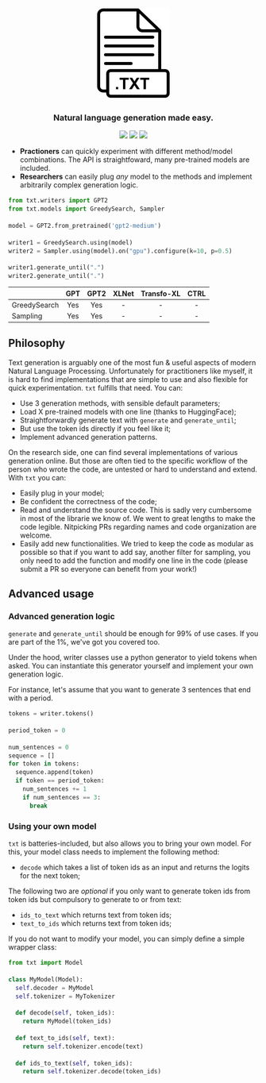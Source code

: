 <h1 align="center">
  <img src="https://raw.githubusercontent.com/rlouf/txt/master/docs/logo.png">
</h1>

<h3 align="center">
  Natural language generation made easy.
</h3>

<p align="center">
  <a href="https://github.com/rlouf/txt/actions?query=workflow%3Abuild"><img src="https://github.com/rlouf/txt/workflows/build/badge.svg?branch=master"></a>
  <a href="https://github.com/rlouf/txt/actions?query=workflow%3Alint"><img src="https://github.com/rlouf/txt/workflows/lint/badge.svg?branch=master"></a>
  <a href="https://github.com/psf/black"><img src="https://img.shields.io/badge/code%20style-black-000000.svg"></a>
</p>

- **Practioners** can quickly experiment with different method/model
  combinations. The API is straightfoward, many pre-trained models are included.
- **Researchers** can easily plug *any* model to the methods and implement
  arbitrarily complex generation logic.

```python
from txt.writers import GPT2
from txt.models import GreedySearch, Sampler

model = GPT2.from_pretrained('gpt2-medium')

writer1 = GreedySearch.using(model)
writer2 = Sampler.using(model).on("gpu").configure(k=10, p=0.5)

writer1.generate_until(".")
writer2.generate_until(".")
```

|              | GPT   | GPT2  | XLNet | Transfo-XL | CTRL  |
| :---         | :---: | :---: | :---: |  :---:     | :---: |
| GreedySearch | Yes   | Yes   | -     |  -         |  -    |
| Sampling     | Yes   | Yes   | -     |  -         |  -    |

## Philosophy

Text generation is arguably one of the most fun & useful aspects of modern
Natural Language Processing. Unfortunately for practitioners like myself, 
it is hard to find implementations that are simple to use and also flexible for
quick experimentation. `txt` fulfills that need. You can:

- Use 3 generation methods, with sensible default parameters;
- Load X pre-trained models with one line (thanks to HuggingFace);
- Straightforwardly generate text with `generate` and `generate_until`;
- But use the token ids directly if you feel like it;
- Implement advanced generation patterns.

On the research side, one can find several implementations of various generation
online. But those are often tied to the specific workflow of the person who
wrote the code, are untested or hard to understand and extend. With `txt` you
can:

- Easily plug in your model;
- Be confident the correctness of the code;
- Read and understand the source code. This is sadly very cumbersome in most of
  the librarie we know of. We went to great lengths to make the code legible.
  Nitpicking PRs regarding names and code organization are welcome.
- Easily add new functionalities. We tried to keep the code as modular as
  possible so that if you want to add say, another filter for sampling, you
  only need to add the function and modify one line in the code (please submit a
  PR so everyone can benefit from your work!)

## Advanced usage

### Advanced generation logic

`generate` and `generate_until` should be enough for 99% of use cases. If you are part of the 1%, we've got you covered too.

Under the hood, writer classes use a python generator to yield tokens when
asked. You can instantiate this generator yourself and implement your own
generation logic.

For instance, let's assume that you want to generate 3 sentences that end with
a period.

```python
tokens = writer.tokens()

period_token = 0

num_sentences = 0
sequence = []
for token in tokens:
  sequence.append(token)
  if token == period_token:
    num_sentences += 1
    if num_sentences == 3:
      break
```

### Using your own model

`txt` is batteries-included, but also allows you to bring your own model. For
this, your model class needs to implement the following method:

- `decode` which takes a list of token ids as an input and returns the logits
  for the next token;

The following two are *optional* if you only want to generate token ids from token
ids but compulsory to generate to or from text:

- `ids_to_text` which returns text from token ids;
- `text_to_ids` which returns text from token ids;

If you do not want to modify your model, you can simply define a simple wrapper class:

```python
from txt import Model

class MyModel(Model):
  self.decoder = MyModel
  self.tokenizer = MyTokenizer

  def decode(self, token_ids):
    return MyModel(token_ids)

  def text_to_ids(self, text):
    return self.tokenizer.encode(text)

  def ids_to_text(self, token_ids):
    return self.tokenizer.decode(token_ids)
```

### 
